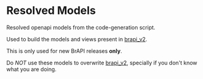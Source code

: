 # Resolved Models

Resolved openapi models from the code-generation script.

Used to build the models and views present in [brapi_v2](../brapi_v2).

This is only used for new BrAPI releases **only**.

Do *NOT* use these models to overwrite [brapi_v2](../brapi_v2), specially if you don't know what you are doing.